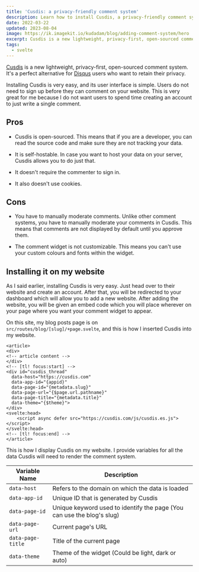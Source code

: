 ```yaml
---
title: 'Cusdis: a privacy-friendly comment system'
description: Learn how to install Cusdis, a privacy-friendly comment system, on your Svelte site with this
date: 2022-03-22
updated: 2023-08-04
image: https://ik.imagekit.io/kudadam/blog/adding-comment-system/hero
excerpt: Cusdis is a new lightweight, privacy-first, open-sourced comment system. It's a perfect alternative for Disqus users who want to retain their privacy, and it's also very lightweight
tags:
  - svelte
---
```


[Cusdis](https://cusdis.com/) is a new lightweight, privacy-first, open-sourced comment system. It's a perfect alternative for [Disqus](https://disqus.com/) users who want to retain their privacy.

Installing Cusdis is very easy, and its user interface is simple. Users do not need to sign up before they can comment on your website. This is very great for me because I do not want users to spend time creating an account to just write a single comment.

## Pros

- Cusdis is open-sourced.
  This means that if you are a developer, you can read the source code and make sure they are not tracking your data.

- It is self-hostable.
  In case you want to host your data on your server, Cusdis allows you to do just that.

- It doesn't require the commenter to sign in.

- It also doesn't use cookies.

## Cons

- You have to manually moderate comments.
  Unlike other comment systems, you have to manually moderate your comments in Cusdis. This means that comments are not displayed by default until you approve them.

- The comment widget is not customizable.
  This means you can't use your custom colours and fonts within the widget.

## Installing it on my website

As I said earlier, installing Cusdis is very easy. Just head over to their website and create an account. After that, you will be redirected to your dashboard which will allow you to add a new website. After adding the website, you will be given an embed code which you will place wherever on your page where you want your comment widget to appear.

On this site, my blog posts page is on `src/routes/blog/[slug]/+page.svelte`, and this is how I inserted Cusdis into my website.

```svelte {filename=+page.svelte filepath=src/routes/blog/[slug]/+page.svelte}
<article>
<div>
<!-- article content -->
</div>
<!-- [tl! focus:start] -->
<div id="cusdis_thread"
  data-host="https://cusdis.com"
  data-app-id="{appid}"
  data-page-id="{metadata.slug}"
  data-page-url="{$page.url.pathname}"
  data-page-title="{metadata.title}"
  data-theme="{$theme}">
</div>
<svelte:head>
    <script async defer src="https://cusdis.com/js/cusdis.es.js"></script>
</svelte:head>
<!-- [tl! focus:end] -->
</article>
```

This is how I display Cusdis on my website. I provide variables for all the data Cusdis will need to render the comment system.

| Variable Name     | Description                                                            |
| ----------------- | ---------------------------------------------------------------------- |
| `data-host`       | Refers to the domain on which the data is loaded                       |
| `data-app-id`     | Unique ID that is generated by Cusdis                                  |
| `data-page-id`    | Unique keyword used to identify the page (You can use the blog's slug) |
| `data-page-url`   | Current page's URL                                                     |
| `data-page-title` | Title of the current page                                              |
| `data-theme`      | Theme of the widget (Could be light, dark or auto)                     |